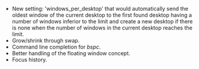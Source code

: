 - New setting: 'windows\_per\_desktop' that would automatically send the oldest window of the current desktop to the first found desktop having a number of windows inferior to the limit and create a new desktop if there is none when the number of windows in the current desktop reaches the limit.
- Grow/shrink through swap.
- Command line completion for *bspc*.
- Better handling of the floating window concept.
- Focus history.
